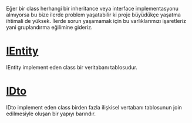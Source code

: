 Eğer bir class herhangi bir inheritance veya interface implementasyonu almıyorsa bu bize ilerde problem yaşatabilir ki proje büyüdükçe yaşatma ihtimali de yüksek. İlerde sorun yaşamamak için bu varlıklarımızı işaretleriz yani gruplandırma eğilimine gideriz.

# [IEntity](https://github.com/rmznkrblt/CarRental-ReCapProject/tree/main/Entities/Concrete) 
IEntity implement eden class bir veritabanı tablosudur.

# [IDto](https://github.com/rmznkrblt/CarRental-ReCapProject/tree/main/Entities/DTOs)
IDto implement eden class birden fazla ilişkisel vertabanı tablosunun join edilmesiyle oluşan bir yapıyı barındır.
